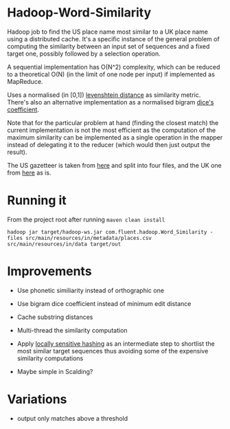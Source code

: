 Hadoop-Word-Similarity
===================

Hadoop job to find the US place name most similar to a UK place name using a distributed cache. It's a specific instance of the general problem of computing the similarity between an input set of sequences and a fixed target one, possibly followed by a selection operation.

A sequential implementation has O(N^2) complexity, which can be reduced to a theoretical O(N) (in the limit of one node per input) if implemented as MapReduce.

Uses a normalised (in [0,1]) [levenshtein distance](http://en.wikipedia.org/wiki/Levenshtein_distance) as similarity metric. There's also an alternative implementation as a normalised bigram [dice's coefficient](http://en.wikipedia.org/wiki/S%C3%B8rensen_similarity_index).

Note that for the particular problem at hand (finding the closest match) the current implementation is not the most efficient as the computation of the maximum similarity can be implemented as a single operation in the mapper instead of delegating it to the reducer (which would then just output the result).

The US gazetteer is taken from [here](http://geonames.usgs.gov/domestic/download_data.htm) and split into four files, and the UK one from [here](http://ukgaz.ben-daglish.net/cgi-bin/ukgaz.cgi?page=download) as is.

Running it
===================

From the project root after running  `maven clean install`

```shell
hadoop jar target/hadoop-ws.jar com.fluent.hadoop.Word_Similarity -files src/main/resources/in/metadata/places.csv src/main/resources/in/data target/out
```


Improvements
===================

* Use phonetic similiarity instead of orthographic one

* Use bigram dice coefficient instead of minimum edit distance

* Cache substring distances

* Multi-thread the similarity computation

* Apply [locally sensitive hashing](http://en.wikipedia.org/wiki/Locality-sensitive_hashing) as an intermediate step to shortlist the most similar target sequences thus avoiding some of the expensive similarity computations

* Maybe simple in Scalding?

Variations
==============

*  output only matches above a threshold
